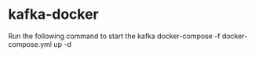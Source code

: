 # kafka-docker

Run the following command to start the kafka
docker-compose -f docker-compose.yml up -d

